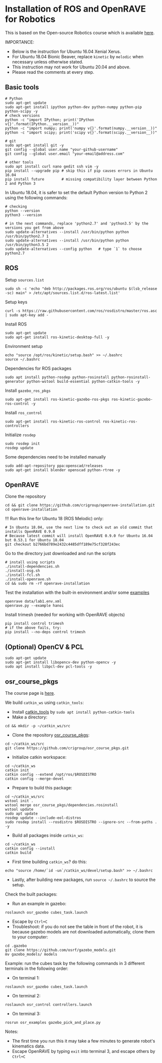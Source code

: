 # Installation of ROS and OpenRAVE for Robotics
This is based on the Open-source Robotics course which is available [here](https://osrobotics.org/osr/).

IMPORTANCE:
* Below is the instruction for Ubuntu 16.04 Xenial Xerus. 
* For Ubuntu 18.04 Bionic Beaver, replace `kinetic` by `melodic` when necessary unless otherwise stated. 
* This instruction may not work for Ubuntu 20.04 and above.
* Please read the comments at every step.

## Basic tools
```
# Python
sudo apt-get update
sudo apt-get install ipython python-dev python-numpy python-pip python-scipy -y
# check versions
python -c "import IPython; print('IPython v{}'.format(IPython.__version__))"
python -c "import numpy; print('numpy v{}'.format(numpy.__version__))"
python -c "import scipy; print('scipy v{}'.format(scipy.__version__))"

# git
sudo apt-get install git -y
git config --global user.name "your-github-username"
git config --global user.email "your-email@address.com"

# other tools
sudo apt install curl nano gedit ssh vim -y
pip install --upgrade pip # skip this if pip causes errors in Ubuntu 16.04
pip install future        # missing compatibility layer between Python 2 and Python 3
```

In Ubuntu 18.04, it is safer to set the default Python version to Python 2 using the following commands:
```
# checking
python --version
python3 --version

# in the next commands, replace 'python2.7' and 'python3.5' by the versions you get from above
sudo update-alternatives --install /usr/bin/python python /usr/bin/python2.7 1
sudo update-alternatives --install /usr/bin/python python /usr/bin/python3.5 2 
sudo update-alternatives --config python   # type `1` to choose python2.7 
```


## ROS
Setup `sources.list`
```
sudo sh -c 'echo "deb http://packages.ros.org/ros/ubuntu $(lsb_release -sc) main" > /etc/apt/sources.list.d/ros-latest.list'
```

Setup keys
```
curl -s https://raw.githubusercontent.com/ros/rosdistro/master/ros.asc | sudo apt-key add -
```

Install ROS
```
sudo apt-get update
sudo apt-get install ros-kinetic-desktop-full -y
```

Environment setup
```
echo "source /opt/ros/kinetic/setup.bash" >> ~/.bashrc
source ~/.bashrc
```

Dependencies for ROS packages
```
sudo apt install python-rosdep python-rosinstall python-rosinstall-generator python-wstool build-essential python-catkin-tools -y
```

Install `gazebo_ros_pkgs`
```
sudo apt-get install ros-kinetic-gazebo-ros-pkgs ros-kinetic-gazebo-ros-control -y
```

Install `ros_control`
```
sudo apt-get install ros-kinetic-ros-control ros-kinetic-ros-controllers
```

Initialize `rosdep`
```
sudo rosdep init
rosdep update
```

Some dependencies need to be installed manually
```
sudo add-apt-repository ppa:openscad/releases
sudo apt-get install blender openscad python-rtree -y
```


## OpenRAVE
Clone the repository
```
cd && git clone https://github.com/crigroup/openrave-installation.git
cd openrave-installation
```
!!! Run this line for Ubuntu 18 (ROS Melodic) only:
```
# In Ubuntu 18.04, use the next line to check out an old commit that installs OpenRAVE 0.9.0
# Because latest commit will install OpenRAVE 0.9.0 for Ubuntu 16.04 but 0.53.1 for Ubuntu 18.04
git checkout b2766bd789e2432c4485dff189e75cf328f243ec
```
Go to the directory just downloaded and run the scripts
```
# install using scripts
./install-dependencies.sh
./install-osg.sh
./install-fcl.sh
./install-openrave.sh
cd && sudo rm -rf openrave-installation
```
Test the installation with the built-in environment and/or some [examples](http://openrave.org/docs/latest_stable/examples/)
```
openrave data/lab1.env.xml
openrave.py --example hanoi
```

Install trimesh (needed for working with OpenRAVE objects)
```
pip install control trimesh
# if the above fails, try:
pip install --no-deps control trimesh
```


## (Optional) OpenCV & PCL
```
sudo apt-get update
sudo apt-get install libopencv-dev python-opencv -y
sudo apt install libpcl-dev pcl-tools -y
```



## osr_course_pkgs
The course page is [here](https://osrobotics.org/osr/).

We build `catkin_ws` using `catkin_tools`: 
* Install [catkin_tools](https://catkin-tools.readthedocs.io/en/latest/installing.html) by `sudo apt install python-catkin-tools`
* Make a directory:
```
cd && mkdir -p ~/catkin_ws/src
```
* Clone the repository [osr_course_pkgs](https://github.com/crigroup/osr_course_pkgs.git):
```
cd ~/catkin_ws/src
git clone https://github.com/crigroup/osr_course_pkgs.git
```
* Initialize catkin workspace:
```
cd ~/catkin_ws
catkin init
catkin config --extend /opt/ros/$ROSDISTRO
catkin config --merge-devel
```
* Prepare to build this package:
```
cd ~/catkin_ws/src
wstool init .
wstool merge osr_course_pkgs/dependencies.rosinstall
wstool update
sudo apt update
rosdep update --include-eol-distros
sudo rosdep install --rosdistro $ROSDISTRO --ignore-src --from-paths . -y
```
* Build all packages inside `catkin_ws`:
```
cd ~/catkin_ws
catkin config --install
catkin build
```
* First time building `catkin_ws`? do this:
```
echo "source /home/`id -un`/catkin_ws/devel/setup.bash" >> ~/.bashrc
```
* Lastly, after building new packages, run `source ~/.bashrc` to source the setup.

Check the built packages: 
* Run an example in gazebo:
```
roslaunch osr_gazebo cubes_task.launch
```
* Escape by `Ctrl+C`
* Troubleshoot: if you do not see the table in front of the robot,
it is because gazebo models are not downloaded automatically, clone them to your computer:
```
cd .gazebo
git clone https://github.com/osrf/gazebo_models.git
mv gazebo_models/ models
```

Example: run the cubes task by the following commands in 3 different terminals in the following order:
* On terminal 1:
```
roslaunch osr_gazebo cubes_task.launch
```
* On terminal 2:
```
roslaunch osr_control controllers.launch
```
* On terminal 3:
```
rosrun osr_examples gazebo_pick_and_place.py
```
Notes:
* The first time you run this it may take a few minutes to generate robot's kinematics data.
* Escape OpenRAVE by typing `exit` into terminal 3, and escape others by `Ctrl+C`


